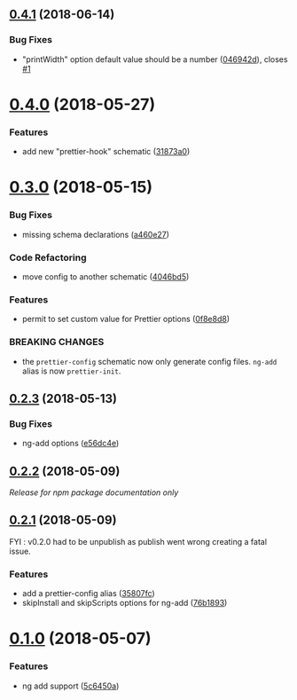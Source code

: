 <a name="0.4.1"></a>
## [0.4.1](https://github.com/noelmace/prettier-schematics/compare/v0.4.0...v0.4.1) (2018-06-14)


### Bug Fixes

* "printWidth" option default value should be a number ([046942d](https://github.com/noelmace/prettier-schematics/commit/046942d)), closes [#1](https://github.com/noelmace/prettier-schematics/issues/1)



<a name="0.4.0"></a>
# [0.4.0](https://github.com/noelmace/prettier-schematics/compare/v0.3.0...v0.4.0) (2018-05-27)


### Features

* add new "prettier-hook" schematic ([31873a0](https://github.com/noelmace/prettier-schematics/commit/31873a0))



<a name="0.3.0"></a>
# [0.3.0](https://github.com/noelmace/prettier-schematics/compare/v0.2.3...v0.3.0) (2018-05-15)


### Bug Fixes

* missing schema declarations ([a460e27](https://github.com/noelmace/prettier-schematics/commit/a460e27))


### Code Refactoring

* move config to another schematic ([4046bd5](https://github.com/noelmace/prettier-schematics/commit/4046bd5))


### Features

* permit to set custom value for Prettier options ([0f8e8d8](https://github.com/noelmace/prettier-schematics/commit/0f8e8d8))


### BREAKING CHANGES

* the `prettier-config` schematic now only generate
config files. `ng-add` alias is now `prettier-init`.



<a name="0.2.3"></a>
## [0.2.3](https://github.com/noelmace/prettier-schematics/compare/v0.2.2...v0.2.3) (2018-05-13)


### Bug Fixes

* ng-add options ([e56dc4e](https://github.com/noelmace/prettier-schematics/commit/e56dc4e))



<a name="0.2.2"></a>

## [0.2.2](https://github.com/noelmace/prettier-schematics/compare/v0.2.1...v0.2.2) (2018-05-09)

<a name="0.2.2"></a>

_Release for npm package documentation only_

## [0.2.1](https://github.com/noelmace/prettier-schematics/compare/v0.1.0...v0.2.1) (2018-05-09)

FYI : v0.2.0 had to be unpublish as publish went wrong creating a fatal issue.

### Features

* add a prettier-config alias ([35807fc](https://github.com/noelmace/prettier-schematics/commit/35807fc))
* skipInstall and skipScripts options for ng-add ([76b1893](https://github.com/noelmace/prettier-schematics/commit/76b1893))

<a name="0.1.0"></a>

# [0.1.0](https://github.com/noelmace/prettier-schematics/compare/5c6450a...v0.1.0) (2018-05-07)

### Features

* ng add support ([5c6450a](https://github.com/noelmace/prettier-schematics/commit/5c6450a))
